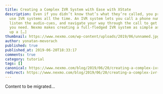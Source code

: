 ```yaml
---
title: Creating a Complex IVR System with Ease with XState
description: Even if you didn’t know that’s what they’re called, you probably
  use IVR systems all the time. An IVR system lets you call a phone number,
  listen the audio-cues, and navigate your way through the call to get the info
  you need. Nexmo makes creating a full-fledged IVR system as simple as spinning
  up a […]
thumbnail: https://www.nexmo.com/wp-content/uploads/2019/06/unnamed.jpg
author: yonatan-mevorach
published: true
published_at: 2019-06-20T18:33:17
comments: true
category: tutorial
tags: []
canonical: https://www.nexmo.com/blog/2019/06/20/creating-a-complex-ivr-system-with-ease-with-xstate-dr
redirect: https://www.nexmo.com/blog/2019/06/20/creating-a-complex-ivr-system-with-ease-with-xstate-dr
---
```

Content to be migrated...
